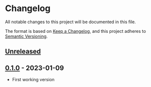 # Changelog

All notable changes to this project will be documented in this file.

The format is based on [Keep a Changelog](https://keepachangelog.com/en/1.0.0/),
and this project adheres to [Semantic Versioning](https://semver.org/spec/v2.0.0.html).

## [Unreleased]

## [0.1.0] - 2023-01-09

-   First working version

[Unreleased]: https://github.com/IT-Hock/fpm/compare/0.1.0...HEAD

[0.1.0]: https://github.com/IT-Hock/fpm/compare/be4682d8e7184b1fce14b2521f226079886904f3...0.1.0
